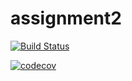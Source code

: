 # assignment2

[![Build Status](https://travis-ci.org/EnricoMuraro/assignment2.svg?branch=master)](https://travis-ci.org/EnricoMuraro/assignment2)

[![codecov](https://codecov.io/gh/EnricoMuraro/assignment2/branch/master/graph/badge.svg)](https://codecov.io/gh/EnricoMuraro/assignment2)
